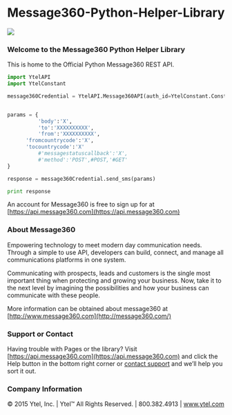 # Message360-Python-Helper-Library

![](http://message360.com/wordpress/wp-content/uploads/2014/08/message360.png)

### Welcome to the Message360 Python Helper Library
This is home to the Official Python Message360 REST API. 

```Python
import YtelAPI
import YtelConstant

message360Credential = YtelAPI.Message360API(auth_id=YtelConstant.Constant.ACCOUNT_SID,auth_token=YtelConstant.Constant.AUTH_TOKEN)


params = {
          'body':'X',
          'to':'XXXXXXXXXX',
          'from':'XXXXXXXXXX',
	  'fromcountrycode':'X',
	  'tocountrycode':'X'
          #'messagestatuscallback':'X',
          #'method':'POST',#POST,'#GET'
}

response = message360Credential.send_sms(params)

print response
```

An account for Message360 is free to sign up for at [https://api.message360.com](https://api.message360.com)

### About Message360
Empowering technology to meet modern day communication needs. Through a simple to use API, developers can build, connect, and manage all communications platforms in one system. 

Communicating with prospects, leads and customers is the single most important thing when protecting and growing your business. Now, take it to the next level by imagining the possibilities and how your business can communicate with these people.

More information can be obtained about message360 at [http://www.message360.com](http://message360.com/)

### Support or Contact
Having trouble with Pages or the library?  Visit [https://api.message360.com](https://api.message360.com) and click the Help button in the bottom right corner or [contact support](mailto:support@ytel.com) and we’ll help you sort it out.

### Company Information
© 2015 Ytel, Inc. | Ytel™ All Rights Reserved. | 800.382.4913 | www.ytel.com
